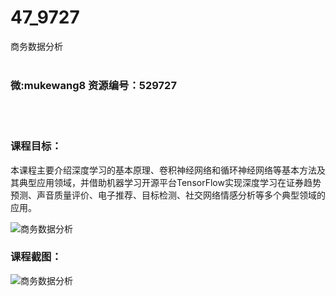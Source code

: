# 47_9727
商务数据分析
<br/></br>
<h3>微:mukewang8 资源编号：529727</h3>
<br/></br>
<h3>课程目标：</h3>
<p>本课程主要介绍深度学习的基本原理、卷积神经网络和循环神经网络等基本方法及其典型应用领域，并借助机器学习开源平台TensorFlow实现深度学习在证券趋势预测、声音质量评价、电子推荐、目标检测、社交网络情感分析等多个典型领域的应用。</p>
<p><img src="https://www.ko996.com/wp-content/uploads/img/2020/01/1-4-300x177.png" alt="商务数据分析"></p>
<h3>课程截图：</h3>
<p><img src="https://www.ko996.com/wp-content/uploads/img/2020/01/11-9.png" alt="商务数据分析"></p>
<p>&nbsp;</p>

